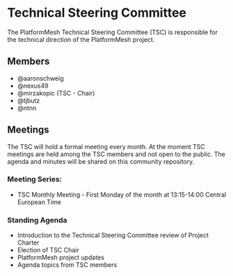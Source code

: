 # Technical Steering Committee

The PlatformMesh Technical Steering Committee (TSC) is responsible for the technical direction of the PlatformMesh project.

## Members
- @aaronschweig
- @nexus49 
- @mirzakopic (TSC - Chair)
- @tjbutz
- @ntnn

## Meetings

The TSC will hold a formal meeting every month. At the moment TSC meetings are held among the TSC members and not open to the public. The agenda and minutes will be shared on this community repository.

### Meeting Series:
- TSC Monthly Meeting - First Monday of the month at 13:15-14:00 Central European Time

### Standing Agenda

- Introduction to the Technical Steering Committee review of Project Charter
- Election of TSC Chair
- PlatformMesh project updates
- Agenda topics from TSC members
